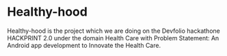 # Healthy-hood
Healthy-hood is the project which we are doing on the Devfolio hackathone HACKPRINT 2.0 under the domain Health Care with Problem Statement: An Android app development to Innovate the Health Care.
